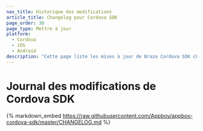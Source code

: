 ```yaml
---
nav_title: Historique des modifications
article_title: Changelog pour Cordova SDK
page_order: 30
page_type: Mettre à jour
platform:
  - Cordova
  - iOS
  - Android
description: "Cette page liste les mises à jour de Braze Cordova SDK changelog pour Android et iOS."
---
```


# Journal des modifications de Cordova SDK

{% markdown_embed https://raw.githubusercontent.com/Appboy/appboy-cordova-sdk/master/CHANGELOG.md %}
